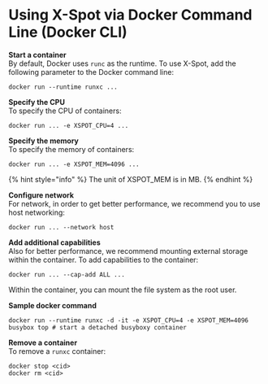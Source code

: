 # Using X-Spot via Docker Command Line (Docker CLI)

**Start a container**\
By default, Docker uses `runc` as the runtime. To use X-Spot, add the following parameter to the Docker command line:

```
docker run --runtime runxc ...
```

**Specify the CPU**\
To specify the CPU of containers:

```
docker run ... -e XSPOT_CPU=4 ...
```

**Specify the memory**\
To specify the memory of containers:

```
docker run ... -e XSPOT_MEM=4096 ...
```

{% hint style="info" %}
The unit of XSPOT\_MEM is in MB.
{% endhint %}

**Configure network**\
For network, in order to get better performance, we recommend you to use host networking:

```
docker run ... --network host
```

**Add additional capabilities**\
Also for better performance, we recommend mounting external storage within the container. To add capabilities to the container:

```
docker run ... --cap-add ALL ...
```

Within the container, you can mount the file system as the root user.

**Sample docker command**

```
docker run --runtime runxc -d -it -e XSPOT_CPU=4 -e XSPOT_MEM=4096 busybox top # start a detached busyboxy container
```

**Remove a container**\
To remove a `runxc` container:

```
docker stop <cid>
docker rm <cid>
```

